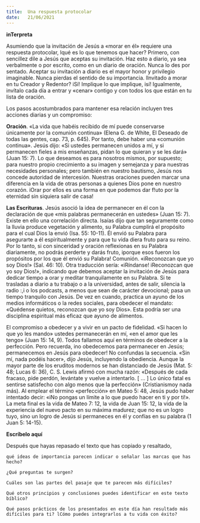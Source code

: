 ```yaml
---
title:  Una respuesta protocolar
date:   21/06/2021
---
```


**inTerpreta**

Asumiendo que la invitación de Jesús a «morar en él» requiere una respuesta protocolar, lqué es lo que tenemos que hacer? Primero, con sencillez dile a Jesús que aceptas su invitación. Haz esto a diario, ya sea verbalmente o por escrito, como en un diario de oración. Nunca lo des por sentado. Aceptar su invitación a diario es el mayor honor y privilegio imaginable. Nunca pierdas el sentido de su importancia. llnvitado a morar en tu Creador y Redentor? iSí! Implique lo que implique, isí! Igualmente, invítalo cada día a entrar y «cenar» contigo y con todos los que están en tu lista de oración.

Los pasos acostumbrados para mantener esa relación incluyen tres acciones diarias y un compromiso:

**Oración**. «La vida que habéis recibido de mí puede conservarse únicamente por la comunión continua» (Elena G. de White, El Deseado de todas las gentes, cap. 73, p. 645). Por tanto, debe haber una «comunión continua». Jesús dijo: «Si ustedes permanecen unidos a mí, y si permanecen fieles a mis enseñanzas, pidan lo que quieran y se les dará» (Juan 15: 7). Lo que deseamos es para nosotros mismos, por supuesto; para nuestro propio crecimiento a su imagen y semejanza y para nuestras necesidades personales; pero también en nuestro bautismo, Jesús nos concede autoridad de intercesión. Nuestras oraciones pueden marcar una diferencia en la vida de otras personas a quienes Dios pone en nuestro corazón. iOrar por ellos es una forma en que podemos dar f!uto por la eternidad sin siquiera salir de casa!

**Las Escrituras**. Jesús asoció la idea de permanecer en él con la declaración de que «mis palabras permanecerán en ustedes» (Juan 15: 7). Existe en ello una correlación directa. lsaías dijo que tan seguramente como la lluvia produce vegetación y alimento, su Palabra cumplirá el propósito para el cual Dios la envió (Isa. 55: 10-11). Él envió su Palabra para asegurarte a él espiritualmente y para que tu vida diera fruto para su reino. Por lo tanto, si con sinceridad y oración reflexionas en su Palabra diariamente, no podrás perderte y darás fruto, iporque esos fueron los propósitos por los que él envió su Palabra! Comunión. «iReconozcan que yo soy Dios!» (Sal. 46: 10). Otra traducción sería: «iRíndanse! iReconozcan que yo soy Dios!», indicando que debemos aceptar la invitación de Jesús para dedicar tiempo a orar y meditar tranquilamente en su Palabra. Si te trasladas a diario a tu trabajo o a la universidad, antes de salir, silencia la radio :,i o los podcasts, a menos que sean de carácter devocional; pasa un tiempo tranquilo con Jesús. De vez en cuando, practica un ayuno de los medios informáticos o la redes sociales, para obedecer el mandato: «Quédense quietos, reconozcan que yo soy Dios». Esta podría ser una disciplina espiritual más eficaz que ayuno de alimentos.

El compromiso a obedecer y a vivir en un pacto de fidelidad. «Si hacen lo que yo les mando» ustedes permanecerán en mí, «en el amor que les tengo» (Juan 15: 14, 9). Todos fallamos aquí en términos de obedecer a la perfección. Pero recuerda, ino obedecemos para permanecer en Jesús; permanecemos en Jesús para obedecer! No confundas la secuencia. «Sin mí, nada podéis hacer», dijo Jesús, incluyendo la obediencia. Aunque la mayor parte de los eruditos modernos se han distanciado de Jesús (Mat. 5: 48; Lucas 6: 36), C. S. Lewis afirmó con mucha razón: «Después de cada fracaso, pide perdón, levántate y vuelve a intentarlo. [ ... ] Lo único fatal es sentirse satisfecho con algo menos que la perfección» (Cristianismoy nada más). Al emplear el término «perfección» en Mateo 5: 48, Jesús pudo haber intentado decir: «iNo pongas un límite a lo que puedo hacer en ti y por ti!». La meta final es la vida de Mateo 7: 12, la vida de Juan 15: 12, la vida de la experiencia del nuevo pacto en su máxima madurez; que no es un logro tuyo, sino un logro de Jesús si permaneces en él y confías en su palabra (1 Juan 5: 14-15).

**Escríbelo aquí**

Después que hayas repasado el texto que has copiado y resaltado,

`qué ideas de importancia parecen indicar o señalar las marcas que has hecho?`

`¿Qué preguntas te surgen?`

`Cuáles son las partes del pasaje que te parecen más difíciles?`

`Qué otros principios y conclusiones puedes identificar en este texto bíblico?`

`Qué pasos prácticos de los presentados en este día han resultado más difíciles para ti? lCómo puedes integrarlos a tu vida con éxito?`
